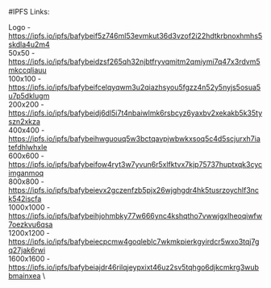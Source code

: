 #IPFS Links:

Logo - https://ipfs.io/ipfs/bafybeif5z746ml53evmkut36d3vzof2i22hdtkrbnoxhmhs5skdla4u2m4 \
50x50 - https://ipfs.io/ipfs/bafybeidzsf265qh32njbtfryvqmitm2qmiymi7q47x3rdvm5mkccqliauu \
100x100 - https://ipfs.io/ipfs/bafybeifcelqyqwm3u2qiazhsyou5fgzz4n52y5nyjs5osua5u7p5dklugm \
200x200 - https://ipfs.io/ipfs/bafybeidj6dl5i7t4nbaiwlmk6rsbcyz6yaxbv2xekakb5k35tyszn2xkza \
400x400 - https://ipfs.io/ipfs/bafybeihwguouq5w3bctqavpjwbwkxsoq5c4d5scjurxh7iatefdhlwhxle \
600x600 - https://ipfs.io/ipfs/bafybeifow4ryt3w7yvun6r5xlfktvx7kjp75737huptxqk3cycimganmoq \
800x800 - https://ipfs.io/ipfs/bafybeievx2gczenfzb5pjx26wjghgdr4hk5tusrzoychlf3nck542iscfa \
1000x1000 - https://ipfs.io/ipfs/bafybeihjohmbky77w666ync4kshqtho7vwwjgxlheoqiwfw7oezkvu6qsa \
1200x1200 - https://ipfs.io/ipfs/bafybeiecpcmw4goqleblc7wkmkpierkgyirdcr5wxo3tqj7gq27jak6rwi \
1600x1600 - https://ipfs.io/ipfs/bafybeiajdr46rilqjeypxixt46uz2sv5tqhgo6djkcmkrg3wubbmainxea \

